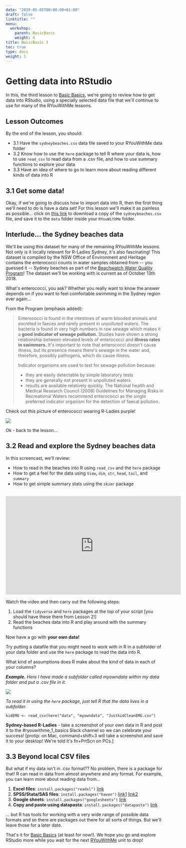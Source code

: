 ```yaml
---
date: "2019-05-05T00:00:00+01:00"
draft: false
linktitle: ""
menu:
  workshop:
    parent: BasicBasic
    weight: 4
title: BasicBasic 3
toc: true
type: docs
weight: 1
---
```


# Getting data into RStudio

In this, the third lesson to [Basic Basics](/post/2018/11/05/basicbasics/), we're going to review how to get data into RStudio, using a specially selected data file that we'll continue to use for many of the RYouWithMe lessons.

## Lesson Outcomes
By the end of the lesson, you should:

* 3.1 Have the `sydneybeaches.csv` data file saved to your RYouWithMe data folder
* 3.2 Know how to use the `here` package to tell R where your data is, how to use `read_csv` to read data from a .csv file, and how to use summary functions to explore your data
* 3.3 Have an idea of where to go to learn more about reading different kinds of data into R 

## 3.1 Get some data!

Okay, if we're going to discuss how to import data into R, then the first thing we'll need to do is have a data set! For this lesson we'll make it as painless as possible... click on [this link](https://rladiessydney.org/data/sydneybeaches.csv) to download a copy of the `sydneybeaches.csv` file, and save it to the `data` folder inside your `RYouWithMe` folder.

## Interlude... the Sydney beaches data

We'll be using this dataset for many of the remaining RYouWithMe lessons. Not only is it locally relevant for R-Ladies Sydney, it's also fascinating!  This dataset is compiled by the NSW Office of Environment and Heritage contains the enterococci counts in water samples obtained from -- you guessed it -- Sydney beaches as part of the [Beachwatch Water Quality Program](https://www.environment.nsw.gov.au/topics/water/beaches/beachwatch-water-quality-program)! The dataset we'll be working with is current as of October 13th 2018. 

What's enterococci, you ask? Whether you really want to know the answer depends on if you want to feel comfortable swimming in the Sydney region ever again...

From the Program (emphasis added):

>Enterococci is found in the intestines of warm blooded animals and excreted in faeces and rarely present in unpolluted waters. The bacteria is found in very high numbers in raw sewage which makes it a **good indicator of sewage pollution.**
Studies have shown a strong relationship between elevated levels of enterococci and **illness rates in swimmers.** It's important to note that enterococci doesn't cause illness, but its presence means there's sewage in the water and, therefore, possibly pathogens, which do cause illness.
>
>Indicator organisms are used to test for sewage pollution because:
> - they are easily detectable by simple laboratory tests
> - they are generally not present in unpolluted waters
> - results are available relatively quickly.
>The National health and Medical Research Council (2008) Guidelines for Managing Risks in Recreational Waters recommend enterococci as the single preferred indicator organism for the detection of faecal pollution. 

Check out this picture of enterococci wearing R-Ladies purple!


![](/post/2018-11-05-basicbasics-3_files/enterococci.jpg)


Ok - back to the lesson...

## 3.2 Read and explore the Sydney beaches data

In this screencast, we'll review:

  * How to read in the beaches into R using `read_csv` and the `here` package 
  * How to get a feel for the data using `View`, `dim`, `str`, `head`, `tail`, and `summary`
  * How to get simple summary stats using the `skimr` package

<br>
<iframe width="560" height="315" src="https://www.youtube.com/embed/2MVolYETR5Q?rel=0&modestbranding=1" frameborder="0" allow="accelerometer; autoplay; encrypted-media; gyroscope; picture-in-picture" allowfullscreen></iframe>

Watch the video and then carry out the following steps:

1. Load the `tidyverse` and `here` packages at the top of your script [you should have these there from Lesson 2!]
2. Read the beaches data into R and play around with the summary functions 

Now have a go with **your own data!**

Try putting a datafile that you might need to work with in R in a subfolder of your data folder and use the `here` package to read the data into R. 

What kind of assumptions does R make about the kind of data in each of your columns?


*__Example.__ Here I have made a subfolder called myowndata within my data folder and put a .csv file in it.* 


![](/post/2018-11-05-basicbasics-3_files/myowndata.png)

*To read it in using the `here` package, just tell R that the data lives in a subfolder.* 

```
kidEMG <- read_csv(here("data", "myowndata", "JustkidCleanEMG.csv")

```


**Sydney-based R-Ladies** - take a screenshot of your own data in R and post it to the #ryouwithme_1_basics Slack channel so we can celebrate your success! [protip: on Mac, command+shift+3 will take a screenshot and save it to your desktop! We're told it's fn+PrtScn on PCs.]

## 3.3 Beyond local CSV files

But what if my data isn't in .csv format?? No problem, there is a package for that! R can read in data from almost anywhere and any format. For example, you can learn more about reading data from...

1. **Excel files**: `install.packages("readxl")` [link](https://readxl.tidyverse.org/)
2. **SPSS/Stata/SAS files**: `install.packages("haven")` [link1](https://haven.tidyverse.org/) [link2](http://www.statscanbefun.com/rblog/2015/8/26/reading-spss-data-into-r)
3. **Google sheets**: `install.packages("googlesheets")` [link](https://cran.r-project.org/web/packages/googlesheets/vignettes/basic-usage.html)
4. **Copy and paste using datapasta**: `install.packages("datapasta")` [link](https://github.com/MilesMcBain/datapasta/blob/master/README.md)

... but R has tools for working with a very wide range of possible data formats and so there are packages out there for all sorts of things. But we'll leave those for a later date.

That's it for [Basic Basics](/courses/workshop/01-BasicBasics-0/) (at least for now!). We hope you go and explore RStudio more while you wait for the next [RYouWithMe](/courses/workshop/_index/) unit to drop!
